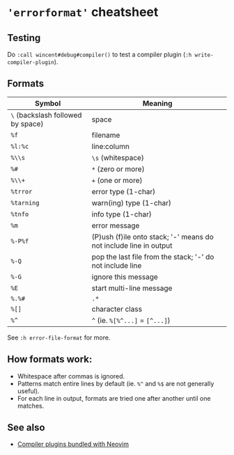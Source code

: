 # `'errorformat'` cheatsheet

## Testing

Do `:call wincent#debug#compiler()` to test a compiler plugin (`:h write-compiler-plugin`).

## Formats

| Symbol                            | Meaning                                                           |
| --------------------------------- | ----------------------------------------------------------------- |
| `\` (backslash followed by space) | space                                                             |
| `%f`                              | filename                                                          |
| `%l:%c`                           | line:column                                                       |
| `%\\s`                            | `\s` (whitespace)                                                 |
| `%#`                              | `*` (zero or more)                                                |
| `%\\+`                            | `+` (one or more)                                                 |
| `%trror`                          | error type (1-char)                                               |
| `%tarning`                        | warn(ing) type (1-char)                                           |
| `%tnfo`                           | info type (1-char)                                                |
| `%m`                              | error message                                                     |
| `%-P%f`                           | (P)ush (f)ile onto stack; '-' means do not include line in output |
| `%-Q`                             | pop the last file from the stack; '-' do not include line         |
| `%-G`                             | ignore this message                                               |
| `%E`                              | start multi-line message                                          |
| `%.%#`                            | `.*`                                                              |
| `%[]`                             | character class                                                   |
| `%^`                              | `^` (ie. `%[%^...]` = `[^...]`)                                   |

See `:h error-file-format` for more.

## How formats work:

- Whitespace after commas is ignored.
- Patterns match entire lines by default (ie. `%^` and `%$` are not generally useful).
- For each line in output, formats are tried one after another until one matches.

## See also

- [Compiler plugins bundled with Neovim](https://github.com/neovim/neovim/tree/master/runtime/compiler)
